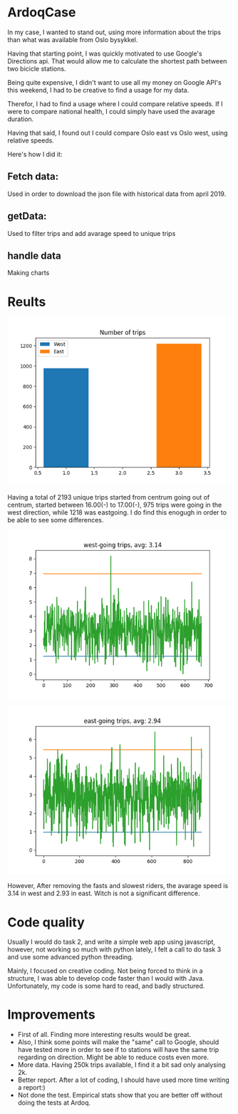 # ArdoqCase

In my case, I wanted to stand out, using more information about the trips than what was available from Oslo bysykkel.

Having that starting point, I was quickly motivated to use Google's Directions api. That would allow me to calculate the shortest path between two bicicle stations. 

Being quite expensive, I didn't want to use all my money on Google API's this weekend, I had to be creative to find a usage for my data. 

Therefor, I had to find a usage where I could compare relative speeds. If I were to compare national health, I could simply have used the avarage duration.

Having that said, I found out I could compare Oslo east vs Oslo west, using relative speeds.

Here's how I did it:

## Fetch data:
Used in order to download the json file with historical data from april 2019.

## getData:
Used to filter trips and add avarage speed to unique trips

## handle data
Making charts

# Reults

![alt trips](https://github.com/jakob-lj/ardoqcase/blob/main/task3/result/trips.png?raw=true)

Having a total of 2193 unique trips started from centrum going out of centrum, started between 16.00(-) to 17.00(-), 975 trips were going in the west direction, while 1218 was eastgoing. 
I do find this enogugh in order to be able to see some differences. 

![alt west](https://github.com/jakob-lj/ardoqcase/blob/main/task3/result/westTrips.png?raw=true)

![alt east](https://github.com/jakob-lj/ardoqcase/blob/main/task3/result/eastTrips.png?raw=true)


However, After removing the fasts and slowest riders, the avarage speed is 3.14 in west and 2.93 in east. Witch is not a significant difference. 

# Code quality
Usually I would do task 2, and write a simple web app using javascript, however, not working so much with python lately, I felt a call to do task 3 and use some advanced python threading. 

Mainly, I focused on creative coding. Not being forced to think in a structure, I was able to develop code faster than I would with Java. Unfortunately, my code is some hard to read, and badly structured. 

# Improvements
- First of all. Finding more interesting results would be great.
- Also, I think some points will make the "same" call to Google, should have tested more in order to see if to stations will have the same trip regarding on direction. Might be able to reduce costs even more.
- More data. Having 250k trips available, I find it a bit sad only analysing 2k.
- Better report. After a lot of coding, I should have used more time writing a report:)
- Not done the test. Empirical stats show that you are better off without doing the tests at Ardoq.

